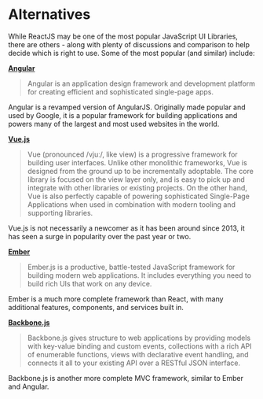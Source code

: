 # Alternatives

While ReactJS may be one of the most popular JavaScript UI Libraries, there are others - along with plenty of discussions and comparison to help decide which is right to use. Some of the most popular (and similar) include:

__[Angular](https://angular.io/)__

> Angular is an application design framework and development platform for creating efficient and sophisticated single-page apps.

Angular is a revamped version of AngularJS. Originally made popular and used by Google, it is a popular framework for building applications and powers many of the largest and most used websites in the world.

__[Vue.js](https://vuejs.org/)__

> Vue (pronounced /vjuː/, like view) is a progressive framework for building user interfaces. Unlike other monolithic frameworks, Vue is designed from the ground up to be incrementally adoptable. The core library is focused on the view layer only, and is easy to pick up and integrate with other libraries or existing projects. On the other hand, Vue is also perfectly capable of powering sophisticated Single-Page Applications when used in combination with modern tooling and supporting libraries.

Vue.js is not necessarily a newcomer as it has been around since 2013, it has seen a surge in popularity over the past year or two.

__[Ember](https://emberjs.com/)__

> Ember.js is a productive, battle-tested JavaScript framework for building modern web applications. It includes everything you need to build rich UIs that work on any device.

Ember is a much more complete framework than React, with many additional features, components, and services built in.

__[Backbone.js](http://backbonejs.org/)__

> Backbone.js gives structure to web applications by providing models with key-value binding and custom events, collections with a rich API of enumerable functions, views with declarative event handling, and connects it all to your existing API over a RESTful JSON interface.

Backbone.js is another more complete MVC framework, similar to Ember and Angular.
